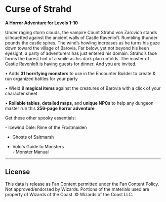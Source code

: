 # Curse of Strahd

**A Horror Adventure for Levels 1-10**

Under raging storm clouds, the vampire Count Strahd von Zarovich stands silhouetted against the ancient walls of Castle Ravenloft. Rumbling thunder pounds the castle spires. The wind’s howling increases as he turns his gaze down toward the village of Barovia. Far below, yet not beyond his keen eyesight, a party of adventurers has just entered his domain. Strahd’s face forms the barest hint of a smile as his dark plan unfolds. The master of Castle Ravenloft is having guests for dinner. And you are invited.

• Adds **31 horrifying monsters** to use in the Encounter Builder to create & run organized battles for your party<br>

• Wield **9 magical items** against the creatures of Barovia with a click of your character sheet<br>

• **Rollable tables**, **detailed maps**, and **unique NPCs** to help any dungeon master run this **256-page horror adventure**

Get these other spooky essentials:<br>

\- Icewind Dale: Rime of the Frostmaiden<br>

- Ghosts of Saltmarsh<br>

- Volo's Guide to Monsters<br>- Monster Manual

---

## License

This data is release as Fan Content permitted under the Fan Content Policy. Not approved/endorsed by Wizards. Portions of the materials used are property of Wizards of the Coast. © Wizards of the Coast LLC.
